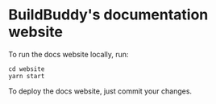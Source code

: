 # BuildBuddy's documentation website

To run the docs website locally, run:
```
cd website
yarn start
```

To deploy the docs website, just commit your changes.